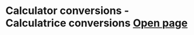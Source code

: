# **Calculator conversions - Calculatrice conversions** [Open page](https://github.com/MichelVilleneuve/MichelVilleneuve.github.io/blob/main/CalcConv.md)
